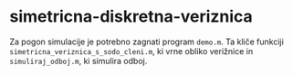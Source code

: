 # simetricna-diskretna-veriznica

Za pogon simulacije je potrebno zagnati program `demo.m`.
Ta kliče funkciji `simetricna_veriznica_s_sodo_cleni.m`, ki vrne obliko verižnice in `simuliraj_odboj.m`, ki simulira odboj.
